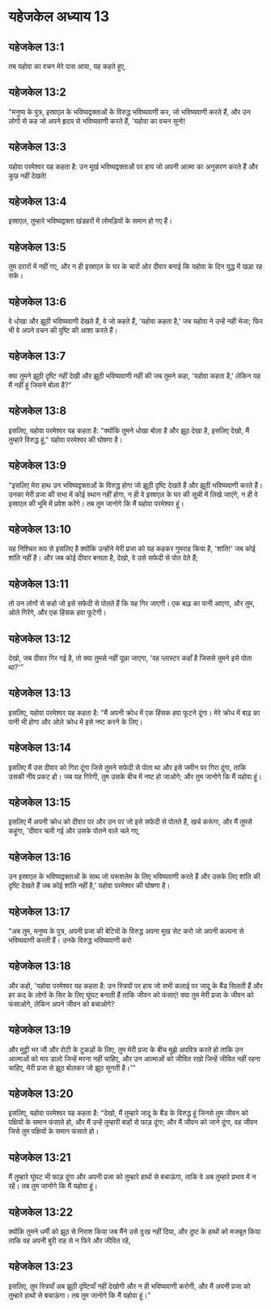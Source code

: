 # यहेजकेल अध्याय 13

## यहेजकेल 13:1

तब यहोवा का वचन मेरे पास आया, यह कहते हुए,

## यहेजकेल 13:2

"मनुष्य के पुत्र, इस्राएल के भविष्यद्वक्ताओं के विरुद्ध भविष्यवाणी कर, जो भविष्यवाणी करते हैं, और उन लोगों से कह जो अपने हृदय से भविष्यवाणी करते हैं, 'यहोवा का वचन सुनो!

## यहेजकेल 13:3

यहोवा परमेश्वर यह कहता है: उन मूर्ख भविष्यद्वक्ताओं पर हाय जो अपनी आत्मा का अनुसरण करते हैं और कुछ नहीं देखते!

## यहेजकेल 13:4

इस्राएल, तुम्हारे भविष्यद्वक्ता खंडहरों में लोमड़ियों के समान हो गए हैं।

## यहेजकेल 13:5

तुम दरारों में नहीं गए, और न ही इस्राएल के घर के चारों ओर दीवार बनाई कि यहोवा के दिन युद्ध में खड़ा रह सके।

## यहेजकेल 13:6

वे धोखा और झूठी भविष्यवाणी देखते हैं, वे जो कहते हैं, 'यहोवा कहता है,' जब यहोवा ने उन्हें नहीं भेजा; फिर भी वे अपने वचन की पुष्टि की आशा करते हैं।

## यहेजकेल 13:7

क्या तुमने झूठी दृष्टि नहीं देखी और झूठी भविष्यवाणी नहीं की जब तुमने कहा, 'यहोवा कहता है,' लेकिन यह मैं नहीं हूं जिसने बोला है?”

## यहेजकेल 13:8

इसलिए, यहोवा परमेश्वर यह कहता है: "क्योंकि तुमने धोखा बोला है और झूठ देखा है, इसलिए देखो, मैं तुम्हारे विरुद्ध हूं," यहोवा परमेश्वर की घोषणा है।

## यहेजकेल 13:9

"इसलिए मेरा हाथ उन भविष्यद्वक्ताओं के विरुद्ध होगा जो झूठी दृष्टि देखते हैं और झूठी भविष्यवाणी करते हैं। उनका मेरी प्रजा की सभा में कोई स्थान नहीं होगा, न ही वे इस्राएल के घर की सूची में लिखे जाएंगे, न ही वे इस्राएल की भूमि में प्रवेश करेंगे। तब तुम जानोगे कि मैं यहोवा परमेश्वर हूं।

## यहेजकेल 13:10

यह निश्चित रूप से इसलिए है क्योंकि उन्होंने मेरी प्रजा को यह कहकर गुमराह किया है, 'शांति!' जब कोई शांति नहीं है। और जब कोई दीवार बनाता है, देखो, वे उसे सफेदी से पोत देते हैं;

## यहेजकेल 13:11

तो उन लोगों से कहो जो इसे सफेदी से पोतते हैं कि यह गिर जाएगी। एक बाढ़ का पानी आएगा, और तुम, ओले गिरेंगे, और एक हिंसक हवा फूटेगी।

## यहेजकेल 13:12

देखो, जब दीवार गिर गई है, तो क्या तुमसे नहीं पूछा जाएगा, 'वह प्लास्टर कहाँ है जिससे तुमने इसे पोता था?'”

## यहेजकेल 13:13

इसलिए, यहोवा परमेश्वर यह कहता है: "मैं अपनी क्रोध में एक हिंसक हवा फूटने दूंगा। मेरे क्रोध में बाढ़ का पानी भी होगा और ओले क्रोध में इसे नष्ट करने के लिए।

## यहेजकेल 13:14

इसलिए मैं उस दीवार को गिरा दूंगा जिसे तुमने सफेदी से पोता था और इसे जमीन पर गिरा दूंगा, ताकि उसकी नींव प्रकट हो। जब यह गिरेगी, तुम उसके बीच में नष्ट हो जाओगे; और तुम जानोगे कि मैं यहोवा हूं।

## यहेजकेल 13:15

इसलिए मैं अपनी क्रोध को दीवार पर और उन पर जो इसे सफेदी से पोतते हैं, खर्च करूंगा, और मैं तुमसे कहूंगा, 'दीवार चली गई और उसके पोतने वाले चले गए,

## यहेजकेल 13:16

उन इस्राएल के भविष्यद्वक्ताओं के साथ जो यरूशलेम के लिए भविष्यवाणी करते हैं और उसके लिए शांति की दृष्टि देखते हैं जब कोई शांति नहीं है,' यहोवा परमेश्वर की घोषणा है।

## यहेजकेल 13:17

"अब तुम, मनुष्य के पुत्र, अपनी प्रजा की बेटियों के विरुद्ध अपना मुख सेट करो जो अपनी कल्पना से भविष्यवाणी करती हैं। उनके विरुद्ध भविष्यवाणी करो

## यहेजकेल 13:18

और कहो, 'यहोवा परमेश्वर यह कहता है: उन स्त्रियों पर हाय जो सभी कलाई पर जादू के बैंड सिलती हैं और हर कद के लोगों के सिर के लिए घूंघट बनाती हैं ताकि जीवन को फंसाएं! क्या तुम मेरी प्रजा के जीवन को फंसाओगे, लेकिन अपने जीवन को बचाओगे?

## यहेजकेल 13:19

और मुट्ठी भर जौ और रोटी के टुकड़ों के लिए, तुम मेरी प्रजा के बीच मुझे अपवित्र करते हो ताकि उन आत्माओं को मार डालो जिन्हें मरना नहीं चाहिए, और उन आत्माओं को जीवित रखो जिन्हें जीवित नहीं रहना चाहिए, मेरी प्रजा से झूठ बोलकर जो झूठ सुनती है।'”

## यहेजकेल 13:20

इसलिए, यहोवा परमेश्वर यह कहता है: "देखो, मैं तुम्हारे जादू के बैंड के विरुद्ध हूं जिनसे तुम जीवन को पक्षियों के समान फंसाते हो, और मैं उन्हें तुम्हारी बाहों से फाड़ दूंगा; और मैं जीवन को जाने दूंगा, वह जीवन जिसे तुम पक्षियों के समान फंसाते हो।

## यहेजकेल 13:21

मैं तुम्हारे घूंघट भी फाड़ दूंगा और अपनी प्रजा को तुम्हारे हाथों से बचाऊंगा, ताकि वे अब तुम्हारे प्रभाव में न रहें। तब तुम जानोगे कि मैं यहोवा हूं।

## यहेजकेल 13:22

क्योंकि तुमने धर्मी को झूठ से निराश किया जब मैंने उसे दुःख नहीं दिया, और दुष्ट के हाथों को मजबूत किया ताकि वह अपनी बुरी राह से न फिरे और जीवित रहे,

## यहेजकेल 13:23

इसलिए, तुम स्त्रियाँ अब झूठी दृष्टियाँ नहीं देखोगी और न ही भविष्यवाणी करोगी, और मैं अपनी प्रजा को तुम्हारे हाथों से बचाऊंगा। तब तुम जानोगे कि मैं यहोवा हूं।”
